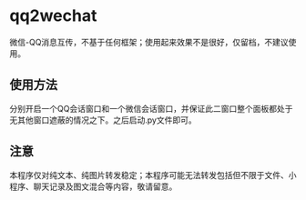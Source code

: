 # qq2wechat
微信-QQ消息互传，不基于任何框架；使用起来效果不是很好，仅留档，不建议使用。
## 使用方法
分别开启一个QQ会话窗口和一个微信会话窗口，并保证此二窗口整个面板都处于无其他窗口遮蔽的情况之下。之后启动.py文件即可。
## 注意
本程序仅对纯文本、纯图片转发稳定；本程序可能无法转发包括但不限于文件、小程序、聊天记录及图文混合等内容，敬请留意。
